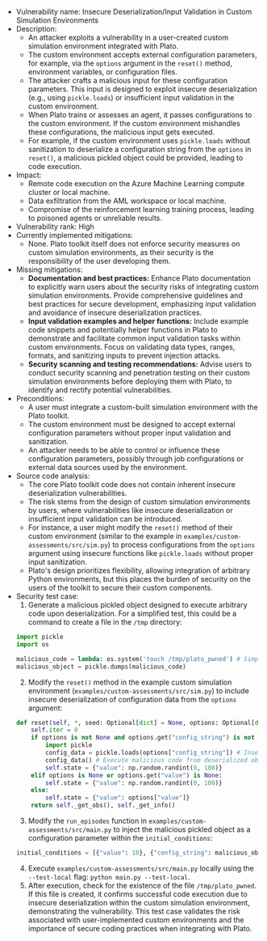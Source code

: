 - Vulnerability name: Insecure Deserialization/Input Validation in Custom Simulation Environments
- Description:
    - An attacker exploits a vulnerability in a user-created custom simulation environment integrated with Plato.
    - The custom environment accepts external configuration parameters, for example, via the `options` argument in the `reset()` method, environment variables, or configuration files.
    - The attacker crafts a malicious input for these configuration parameters. This input is designed to exploit insecure deserialization (e.g., using `pickle.loads`) or insufficient input validation in the custom environment.
    - When Plato trains or assesses an agent, it passes configurations to the custom environment. If the custom environment mishandles these configurations, the malicious input gets executed.
    - For example, if the custom environment uses `pickle.loads` without sanitization to deserialize a configuration string from the `options` in `reset()`, a malicious pickled object could be provided, leading to code execution.
- Impact:
    - Remote code execution on the Azure Machine Learning compute cluster or local machine.
    - Data exfiltration from the AML workspace or local machine.
    - Compromise of the reinforcement learning training process, leading to poisoned agents or unreliable results.
- Vulnerability rank: High
- Currently implemented mitigations:
    - None. Plato toolkit itself does not enforce security measures on custom simulation environments, as their security is the responsibility of the user developing them.
- Missing mitigations:
    - **Documentation and best practices:**  Enhance Plato documentation to explicitly warn users about the security risks of integrating custom simulation environments. Provide comprehensive guidelines and best practices for secure development, emphasizing input validation and avoidance of insecure deserialization practices.
    - **Input validation examples and helper functions:** Include example code snippets and potentially helper functions in Plato to demonstrate and facilitate common input validation tasks within custom environments. Focus on validating data types, ranges, formats, and sanitizing inputs to prevent injection attacks.
    - **Security scanning and testing recommendations:** Advise users to conduct security scanning and penetration testing on their custom simulation environments before deploying them with Plato, to identify and rectify potential vulnerabilities.
- Preconditions:
    - A user must integrate a custom-built simulation environment with the Plato toolkit.
    - The custom environment must be designed to accept external configuration parameters without proper input validation and sanitization.
    - An attacker needs to be able to control or influence these configuration parameters, possibly through job configurations or external data sources used by the environment.
- Source code analysis:
    - The core Plato toolkit code does not contain inherent insecure deserialization vulnerabilities.
    - The risk stems from the design of custom simulation environments by users, where vulnerabilities like insecure deserialization or insufficient input validation can be introduced.
    - For instance, a user might modify the `reset()` method of their custom environment (similar to the example in `examples/custom-assessments/src/sim.py`) to process configurations from the `options` argument using insecure functions like `pickle.loads` without proper input sanitization.
    - Plato's design prioritizes flexibility, allowing integration of arbitrary Python environments, but this places the burden of security on the users of the toolkit to secure their custom components.
- Security test case:
    1. Generate a malicious pickled object designed to execute arbitrary code upon deserialization. For a simplified test, this could be a command to create a file in the `/tmp` directory:
    ```python
    import pickle
    import os

    malicious_code = lambda: os.system('touch /tmp/plato_pwned') # Simplified malicious payload
    malicious_object = pickle.dumps(malicious_code)
    ```
    2. Modify the `reset()` method in the example custom simulation environment (`examples/custom-assessments/src/sim.py`) to include insecure deserialization of configuration data from the `options` argument:
    ```python
    def reset(self, *, seed: Optional[dict] = None, options: Optional[dict] = None):
        self.iter = 0
        if options is not None and options.get("config_string") is not None:
            import pickle
            config_data = pickle.loads(options["config_string"]) # Insecure deserialization
            config_data() # Execute malicious code from deserialized object
            self.state = {"value": np.random.randint(0, 100)}
        elif options is None or options.get("value") is None:
            self.state = {"value": np.random.randint(0, 100)}
        else:
            self.state = {"value": options["value"]}
        return self._get_obs(), self._get_info()
    ```
    3. Modify the `run_episodes` function in `examples/custom-assessments/src/main.py` to inject the malicious pickled object as a configuration parameter within the `initial_conditions`:
    ```python
    initial_conditions = [{"value": 10}, {"config_string": malicious_object}] # Inject malicious payload
    ```
    4. Execute `examples/custom-assessments/src/main.py` locally using the `--test-local` flag: `python main.py --test-local`.
    5. After execution, check for the existence of the file `/tmp/plato_pwned`. If this file is created, it confirms successful code execution due to insecure deserialization within the custom simulation environment, demonstrating the vulnerability. This test case validates the risk associated with user-implemented custom environments and the importance of secure coding practices when integrating with Plato.